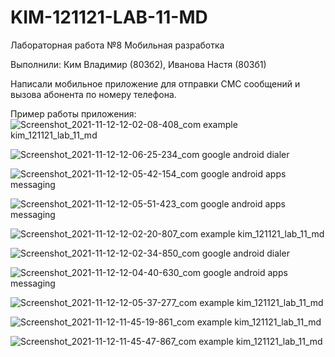# KIM-121121-LAB-11-MD

Лабораторная работа №8 Мобильная разработка

Выполнили: Ким Владимир (803б2), Иванова Настя (803б1)

Написали мобильное приложение для отправки СМС сообщений и вызова абонента по номеру телефона.

Пример работы приложения:
![Screenshot_2021-11-12-12-02-08-408_com example kim_121121_lab_11_md](https://user-images.githubusercontent.com/58898737/141414064-7424539a-2351-4b1e-b9b4-f7e38e463c84.jpg)


![Screenshot_2021-11-12-12-06-25-234_com google android dialer](https://user-images.githubusercontent.com/58898737/141414071-72595adb-382a-4f3d-923b-938e2a5d2503.jpg)


![Screenshot_2021-11-12-12-05-42-154_com google android apps messaging](https://user-images.githubusercontent.com/58898737/141414073-9d6c3cd3-dae5-4b8c-a97b-9aa58cb32ea2.jpg)


![Screenshot_2021-11-12-12-05-51-423_com google android apps messaging](https://user-images.githubusercontent.com/58898737/141414074-1e1f3111-1463-42b3-90bc-507d44c1a64b.jpg)


![Screenshot_2021-11-12-12-02-20-807_com example kim_121121_lab_11_md](https://user-images.githubusercontent.com/58898737/141414077-73eba488-7010-4b28-a05a-0ff762887eaa.jpg)


![Screenshot_2021-11-12-12-02-34-850_com google android dialer](https://user-images.githubusercontent.com/58898737/141414078-e9bc6dac-732c-4bc2-b344-378976bc30da.jpg)


![Screenshot_2021-11-12-12-04-40-630_com google android apps messaging](https://user-images.githubusercontent.com/58898737/141414080-4a5549b5-0e8c-4a62-9824-002855cde808.jpg)


![Screenshot_2021-11-12-12-05-37-277_com example kim_121121_lab_11_md](https://user-images.githubusercontent.com/58898737/141414082-db047ebd-60ba-4ebd-b552-2d4ee8d56679.jpg)


![Screenshot_2021-11-12-11-45-19-861_com example kim_121121_lab_11_md](https://user-images.githubusercontent.com/58898737/141414085-2f474666-3d9a-4c2a-9220-e5551ee7b2ed.jpg)


![Screenshot_2021-11-12-11-45-47-867_com example kim_121121_lab_11_md](https://user-images.githubusercontent.com/58898737/141414088-0242987f-1f6d-4fd4-b725-3cf4fb4d61c1.jpg)
